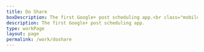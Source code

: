 ```yaml
---
title: Do Share
boxDescription: The first Google+ post scheduling app.<br class="mobile tablet"> Over 27,000 users to date.
description: The first Google+ post scheduling app.
type: workPage
layout: page
permalink: /work/doshare
---
```


